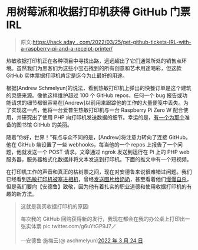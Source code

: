 # 用树莓派和收据打印机获得 GitHub 门票 IRL

> 原文:[https://hack aday . com/2022/03/25/get-github-tickets-IRL-with-a-raspberry-pi-and-a-receipt-printer/](https://hackaday.com/2022/03/25/get-github-tickets-irl-with-a-raspberry-pi-and-a-receipt-printer/)

热敏收据打印机正在各种项目中寻找出路，远远超出了它们通常所处的销售点环境。虽然我们为黑客们为这些小宝石找到的所有创意和艺术用途喝彩，但这款 GitHub 实体票据打印机肯定是迄今为止最好的用途。

根据[Andrew Schmelyun]的说法，看到热敏打印机上弹出的快餐订单是这个建筑的灵感来源。像他这样维护超过 100 个 GitHub repos，任何一个 bug 报告或功能请求的细节都很容易在[Andrew]以前用来跟踪他的工作的大量便笺中丢失。为了实现这一点，他将一台爱普生热敏打印机与一台 Raspberry Pi Zero W 配合使用，并研究出了使用 PHP 向打印机发送数据的细节。幸运的是，[有一个为那个](https://github.com/mike42/escpos-php)准备的图书馆 GitHub 的美丽。

随着“你好，世界！”有点与众不同的是，[Andrew]将注意力转向了连接 GitHub。他在 GitHub 端设置了一些 webhooks，每当他的一个 repos 上报告了一个问题，他就发送一个 POST 请求。文章通过 ngrok 发送到运行在 Pi 上的 PHP web 服务器，服务器格式化数据并将文本发送到打印机。下面的推文中有一个短视频。

在打印机工作的声音和真正的枯树票之间，现在对安德鲁来说很难错过问题。我们已经看到[热敏打印机被塞进相机](https://hackaday.com/2020/09/27/old-polaroid-gets-a-pi-and-a-printer/)，曾经[发送图片给奶奶](https://hackaday.com/2022/01/21/sending-pics-to-grandma-no-smartphone-needed/)，甚至看着他们[慢慢自杀](https://hackaday.com/2020/10/03/receipt-printers-end-it-all-in-moving-art-piece/)，但是我们要向【安德鲁】致敬，因为他有着扎实的职业道德和使用收据打印机的有趣的新方法。

> 这就是我买收据打印机的原因:
> 
> 每次我的 GitHub 回购获得新的发行，我现在都会在我的办公桌上打印出一张实体票 pic.twitter.com/g6uYtGP9J7🪄
> 
> —安德鲁·施梅云(@ aschmelyun)[2022 年 3 月 24 日](https://twitter.com/aschmelyun/status/1506960015063625733?ref_src=twsrc%5Etfw)